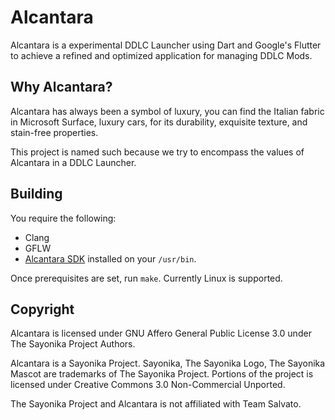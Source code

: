 # Alcantara

Alcantara is a experimental DDLC Launcher using Dart and Google's Flutter to achieve a refined and optimized application for managing DDLC Mods.

## Why Alcantara?

Alcantara has always been a symbol of luxury, you can find the Italian fabric in Microsoft Surface, luxury cars, for its durability, exquisite texture, and stain-free properties.

This project is named such because we try to encompass the values of Alcantara in a DDLC Launcher.

## Building

You require the following:

- Clang
- GFLW
- [Alcantara SDK](https://github.com/Sayo-nika/Alcantara-FlutterSDK) installed on your `/usr/bin`.

Once prerequisites are set, run `make`. Currently Linux is supported.

## Copyright

Alcantara is licensed under GNU Affero General Public License 3.0 under The Sayonika Project Authors.

Alcantara is a Sayonika Project. Sayonika, The Sayonika Logo, The Sayonika Mascot are trademarks of The Sayonika Project. Portions of the project is licensed under Creative Commons 3.0 Non-Commercial Unported.

The Sayonika Project and Alcantara is not affiliated with Team Salvato.

